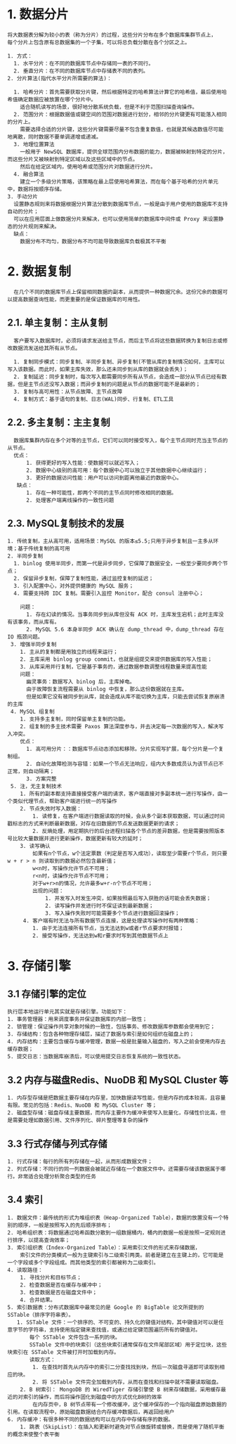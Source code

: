 # 1. 数据分片
    将大数据表分解为较小的表（称为分片）的过程，这些分片分布在多个数据库集群节点上，
    每个分片上包含原有总数据集的一个子集，可以将总负载分散在各个分区之上。
    
    1. 方式：
      1. 水平分片：在不同的数据库节点中存储同一表的不同行。
      2. 垂直分片：在不同的数据库节点中存储表不同的表列。
    2. 分片算法(指代水平分片所需要的算法)：
      
      1. 哈希分片：首先需要获取分片键，然后根据特定的哈希算法计算它的哈希值，最后使用哈希值确定数据应被放置在哪个分片中。
        适合随机读写的场景，很好地分散系统负载，但是不利于范围扫描查询操作。
      2. 范围分片：根据数据值或键空间的范围对数据进行划分，相邻的分片键更有可能落入相同的分片上。
        需要选择合适的分片键，这些分片键需要尽量不包含重复数值，也就是其候选数值尽可能地离散，同时数据不要单调递增或递减。
      3. 地理位置算法
        一般用于 NewSQL 数据库，提供全球范围内分布数据的能力，数据被映射到特定的分片，而这些分片又被映射到特定区域以及这些区域中的节点。
        然后在给定区域内，使用哈希或范围分片对数据进行分片。
      4. 融合算法
        建立一个多级分片策略，该策略在最上层使用哈希算法，而在每个基于哈希的分片单元中，数据将按顺序存储。
    3. 手动分片
      设置静态规则来将数据根据分片算法分散到数据库节点，一般是由于用户使用的数据库不支持自动的分片；
      可以在应用层面上做数据分片来解决，也可以使用简单的数据库中间件或 Proxy 来设置静态的分片规则来解决。
      缺点：
        数据分布不均匀，数据分布不均可能导致数据库负载极其不平衡
 # 2. 数据复制
      在几个不同的数据库节点上保留相同数据的副本，从而提供一种数据冗余。这份冗余的数据可以提高数据查询性能，而更重要的是保证数据库的可用性。
      
## 2.1. 单主复制：主从复制
      客户要写入数据库时，必须将请求发送给主节点，而后主节点将这些数据转换为复制日志或修改数据流发送给其所有从节点。
      
      1. 复制同步模式：同步复制、半同步复制、异步复制(不管从库的复制情况如何，主库可以写入该数据。而此时，如果主库失效，那么还未同步到从库的数据就会丢失)；
      2. 复制延迟：同步复制时，每次写入都需要同步所有从节点，会造成一部分从节点已经有数据，但是主节点还没写入数据；而异步复制的问题是从节点的数据可能不是最新的；
      3. 复制与高可用性：从节点故障、主节点故障
      4. 复制方式：基于语句的复制、日志(WAL)同步、行复制、ETL工具
## 2.2. 多主复制：主主复制
      数据库集群内存在多个对等的主节点，它们可以同时接受写入，每个主节点同时充当主节点的从节点。
      优点：
          1. 获得更好的写入性能：使数据可以就近写入；
          2. 数据中心级别的高可用：每个数据中心可以独立于其他数据中心继续运行；
          3. 更好的数据访问性能：用户可以访问到距离他最近的数据中心。
       缺点：
          1. 存在一种可能性，即两个不同的主节点同时修改相同的数据。
          2. 处理客户端离线操作的一致性问题
## 2.3. MySQL复制技术的发展
    1. 传统复制，主从高可用，适用场景：MySQL 的版本≤5.5;只用于异步复制且一主多从环境；基于传统复制的高可用
    2. 半同步复制
      1. binlog 使用半同步，而第一代是异步同步，它保障了数据安全，一般至少要同步两个节点；
      2. 保留异步复制，保障了复制性能，通过监控复制的延迟；
      3. 引入配置中心，对外提供健康的 MySQL 服务；
      4. 需要支持跨 IDC 复制。需要引入监控 Monitor，配合 consul 注册中心；
      
        问题：
          1. 存在幻读的情况。当事务同步到从库但没有 ACK 时，主库发生宕机；此时主库没有该事务，而从库有。
          2. MySQL 5.6 本身半同步 ACK 确认在 dump_thread 中，dump_thread 存在 IO 瓶颈问题。
     3. 增强半同步复制
        1. 主从的复制都是用独立的线程来运行；
        2. 主库采用 binlog group commit，也就是组提交来提供数据库的写入性能；
        3. 从库采用并行复制，它是基于事务的，通过数据参数调整线程数量来提高性能
        问题：
          幽灵事务：数据写入 binlog 后，主库掉电。
          由于故障恢复流程需要从 binlog 中恢复，那么这份数据就在主库。
          但是如果它没有被同步到从库，就会造成从库不能切换为主库，只能去尝试恢复原崩溃的主库
     4. MySQL 组复制
        1. 支持多主复制，同时保留单主复制的功能。
        2. 组复制的多主技术需要 Paxos 算法深度参与，并去决定每一次数据的写入，解决写入冲突。
        优点：
          1. 高可用分片：：数据库节点动态添加和移除。分片实现写扩展，每个分片是一个复制组。
          2. 自动化故障检测与容错：如果一个节点无法响应，组内大多数成员认为该节点已不正常，则自动隔离；
          3. 方案完整
     5. 注，无主复制技术
        1. 所有的副本都支持直接接受客户端的请求，客户端直接对多副本统一进行写操作，由一个类似代理节点，帮助客户端进行统一的写操作
        2. 节点失效时写入数据：
            1. 读修复，在客户端进行数据读取的时候，会从多个副本获取数据，可以通过时间戳标志的方式来判断最新数据，对存在旧数据的节点发送数据更新的请求；
            2. 反熵处理，用定期执行的后台进程扫描各个节点的差异数据，但是需要按照版本号比较大量数据并进行更新操作，数据更新有较大的延时；
        3. 读写确认
            如果有n个节点，w个法定票数（判定是否写入成功），读取至少需要r个节点，则只要 w + r > n 则读取到的数据必然包含最新值；
            w<n时，写操作允许节点不可用；
            r<n时，读操作允许节点不可用；
            对于w+r>n的情况，允许最多w+r-n个节点不可用；
            出现的问题：
                1. 并发写入时发生冲突，如果按照最后写入获胜的话可能会丢失数据；
                2. 读写操作并发进行时不保证读到最新数据；
                3. 写入操作失败时可能需要多个节点进行数据回滚操作；
         4. 客户端有时无法与所有数据节点连接，这是处理读写操作时有两种策略：
            1. 由于无法连接所有节点，当无法达到w或者r节点要求时报错；
            2. 接受写操作，无法达到w和r要求时写到其他数据节点上
 # 3. 存储引擎
 ## 3.1 存储引擎的定位
    执行层本地运行单元其实就是存储引擎。功能如下：
    1. 事务管理器：用来调度事务并保证数据库的内部一致性；
    2. 锁管理：保证操作共享对象时候的一致性，包括事务、修改数据库参数都会使用到它；
    3. 存储结构：包含各种物理存储层，描述了数据与索引是如何组织在磁盘上的；
    4. 内存结构：主要包含缓存与缓冲管理，数据一般是批量输入磁盘的，写入之前会使用内存去缓存数据；
    5. 提交日志：当数据库崩溃后，可以使用提交日志恢复系统的一致性状态。
## 3.2 内存与磁盘Redis、NuoDB 和 MySQL Cluster 等
    1. 内存型存储是把数据主要存储在内存里，加快数据读写性能，但是内存的成本较高，且容量有限。常见的包括：Redis、NuoDB 和 MySQL Cluster 等；
    2. 磁盘型存储：磁盘存储主要数据，而内存主要作为缓冲来使写入批量化，存储性价比高，但是需要处理如数据引用、文件序列化、碎片整理等复杂的操作
## 3.3 行式存储与列式存储
    1. 行式存储：每行的所有列存储在一起，从而形成数据文件；
    2. 列式存储：不同行的同一列数据会被就近存储在一个数据文件中。还需要存储该数据属于哪行。非常适合处理分析聚合类型的任务
 ## 3.4 索引
    1. 数据文件：最传统的形式为堆组织表（Heap-Organized Table），数据的放置没有一个特别的顺序，一般是按照写入的先后顺序排布；
    2. 哈希组织表：将数据通过哈希函数分散到一组数据桶内，桶内的数据一般是按照一定规则进行排序，以提高查询效率；
    3. 索引组织表（Index-Organized Table）：采用索引文件的形式来存储数据，
        索引文件的分类模式一般为主键索引与二级索引两类。前者是建立在主键上的，它可能是一个字段或多个字段组成。而其他类型的索引都被称为二级索引。
    4. 读取路径：
        1. 寻找分片和目标节点；
        2. 检查数据是否在缓存与缓冲中；
        3. 检查数据是否在磁盘文件中；
        4. 合并结果。
    5. 索引数据表：分布式数据库中最常见的是 Google 的 BigTable 论文所提到的 SSTable（排序字符串表）。
       1. SSTable 文件：一个排序的、不可变的、持久化的键值对结构，其中键值对可以是任意字节的字符串，支持使用指定键来查找值，或通过给定键范围遍历所有的键值对。
           每个 SSTable 文件包含一系列的块。
           SSTable 文件中的块索引（这些块索引通常保存在文件尾部区域）用于定位块，这些块索引在 SSTable 文件被打开时加载到内存。
           读取方式：
            1. 在查找时首先从内存中的索引二分查找找到块，然后一次磁盘寻道即可读取到相应的块。
            2. 将 SSTable 文件完全加载到内存，从而在查找和扫描中就不需要读取磁盘。
        2. B 树索引： MongoDB 的 WiredTiger 存储引擎使 B 树来存储数据，采用缓存最近的对索引的操作，而后将操作固化到磁盘中的方式优化B树的效率
            在内存页中，B 树节点带有一个修改缓冲，这个缓冲保存的一个指向磁盘原始数据的引用。在读取流程中，原始磁盘数据结合内存缓冲数据后，再返回给用户
    6. 内存缓冲：有很多种不同的数据结构可以在内存中存储有序的数据。
        1. 跳表（SkipList）：在插入和更新时避免对节点做旋转或替换，而是使用了随机平衡的概念来使整个表平衡
 
 
 
 
 
 
